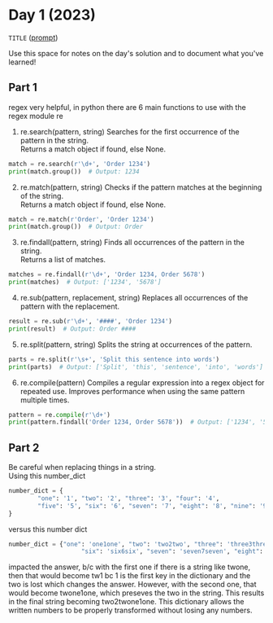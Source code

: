 # Day 1 (2023)

`TITLE` ([prompt](https://adventofcode.com/2023/day/1))

Use this space for notes on the day's solution and to document what you've learned!

## Part 1
regex very helpful, in python there are 6 main functions to use with the regex module re 
1. re.search(pattern, string)
Searches for the first occurrence of the pattern in the string.  
Returns a match object if found, else None.  
```python
match = re.search(r'\d+', 'Order 1234')  
print(match.group())  # Output: 1234
```
2. re.match(pattern, string)
Checks if the pattern matches at the beginning of the string.  
Returns a match object if found, else None.  
```python
match = re.match(r'Order', 'Order 1234')  
print(match.group())  # Output: Order
```
3. re.findall(pattern, string)
Finds all occurrences of the pattern in the string.  
Returns a list of matches.  
```python
matches = re.findall(r'\d+', 'Order 1234, Order 5678')  
print(matches)  # Output: ['1234', '5678']
```
4. re.sub(pattern, replacement, string)
Replaces all occurrences of the pattern with the replacement.  
```python  
result = re.sub(r'\d+', '####', 'Order 1234')  
print(result)  # Output: Order ####
```
5. re.split(pattern, string)
Splits the string at occurrences of the pattern.  
```python
parts = re.split(r'\s+', 'Split this sentence into words')  
print(parts)  # Output: ['Split', 'this', 'sentence', 'into', 'words']  
```
6. re.compile(pattern)
Compiles a regular expression into a regex object for repeated use.
Improves performance when using the same pattern multiple times.  
```python
pattern = re.compile(r'\d+')  
print(pattern.findall('Order 1234, Order 5678'))  # Output: ['1234', '5678']
```
## Part 2
Be careful when replacing things in a string.  
Using this number_dict  
```python
number_dict = {
        "one": '1', "two": '2', "three": '3', "four": '4', 
        "five": '5', "six": '6', "seven": '7', "eight": '8', "nine": '9'
}  
```
versus this number dict  
```python
number_dict = {"one": 'one1one', "two": 'two2two', "three": 'three3three', "four": 'four4four', "five": 'five5five', 
                    "six": 'six6six', "seven": 'seven7seven', "eight": 'eight8eight', "nine": 'nine9nine'} 
``` 
impacted the answer, b/c with the first one if there is a string like twone, then that would become tw1 bc 1 is the first key in the dictionary and the two is lost which changes the answer. However, with the second one, that would become twone1one, which preseves the two in the string. This results in the final string becoming two2twone1one. This dictionary allows the written numbers to be properly transformed without losing any numbers. 


